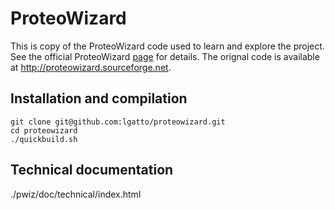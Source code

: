 # ProteoWizard

This is copy of the ProteoWizard code used to learn and explore the
project. See the official ProteoWizard
[page](http://proteowizard.sourceforge.net/) for details. The orignal
code is available at http://proteowizard.sourceforge.net.

## Installation and compilation

```
git clone git@github.com:lgatto/proteowizard.git
cd proteowizard
./quickbuild.sh
```


## Technical documentation

./pwiz/doc/technical/index.html